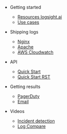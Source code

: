 <!-- docs/_sidebar.md -->

- Getting started
    - [Resources logsight.ai](/)
    - [Use cases](/\#/file1.md)
  
- Shipping logs
    - [Nginx](sidebarItems/file1.md)
    - [Apache](sidebarItems/file2.md)
    - [AWS Cloudwatch](sidebarItems/file2.md)
  
- API
    - [Quick Start](/API/quick_start.md)
    - [Quick Start RST](/API/quick_start.rst)
    
- Getting results
    - [PagerDuty](/sidebarItems/file1.md)
    - [Email](/sidebarItems/file2.md)

- Videos
    - [Incident detection](/sidebarItems/file1.md)
    - [Log Compare](/sidebarItems/file2.md)

